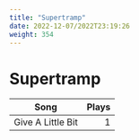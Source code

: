 ```yaml
---
title: "Supertramp"
date: 2022-12-07/2022T23:19:26
weight: 354
---
```


# Supertramp

 Song | Plays 
----- | -----:
Give A Little Bit | 1

